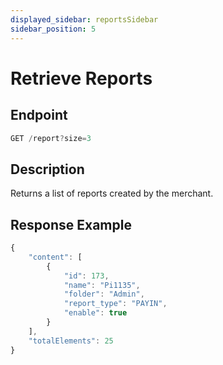 ```yaml
---
displayed_sidebar: reportsSidebar
sidebar_position: 5
---
```


# Retrieve Reports

## Endpoint

```jsx title="json"
GET /report?size=3
```

## Description

Returns a list of reports created by the merchant.

## Response Example

```jsx title="json"
{
    "content": [
        {
            "id": 173,
            "name": "Pi1135",
            "folder": "Admin",
            "report_type": "PAYIN",
            "enable": true
        }
    ],
    "totalElements": 25
}
```